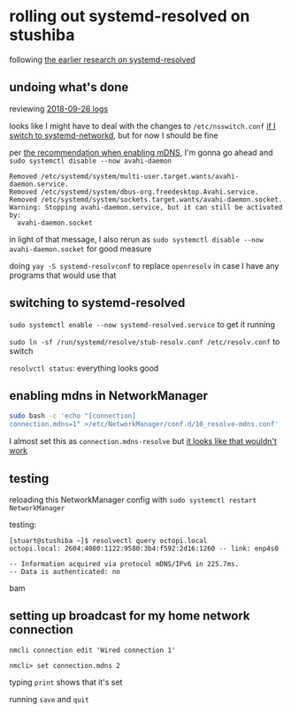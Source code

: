 # rolling out systemd-resolved on stushiba

following [the earlier research on systemd-resolved](d6698175-c7cf-48f9-90f4-a9217c623f12.md)

## undoing what's done

reviewing [2018-09-26 logs](14d56ce8-fe20-47cb-898b-d83741b7da99.md)

looks like I might have to deal with the changes to `/etc/nsswitch.conf` [if I switch to systemd-networkd][1], but for now I should be fine

[1]: https://wiki.archlinux.org/index.php/Systemd-networkd#systemd-resolve_not_searching_the_local_domain

per [the recommendation when enabling mDNS](https://wiki.archlinux.org/index.php/Systemd-resolved#mDNS), I'm gonna go ahead and `sudo systemctl disable --now avahi-daemon`

```
Removed /etc/systemd/system/multi-user.target.wants/avahi-daemon.service.
Removed /etc/systemd/system/dbus-org.freedesktop.Avahi.service.
Removed /etc/systemd/system/sockets.target.wants/avahi-daemon.socket.
Warning: Stopping avahi-daemon.service, but it can still be activated by:
  avahi-daemon.socket
```

in light of that message, I also rerun as `sudo systemctl disable --now avahi-daemon.socket` for good measure

doing `yay -S systemd-resolvconf` to replace `openresolv` in case I have any programs that would use that

## switching to systemd-resolved

`sudo systemctl enable --now systemd-resolved.service` to get it running

`sudo ln -sf /run/systemd/resolve/stub-resolv.conf /etc/resolv.conf` to switch

`resolvctl status`: everything looks good

## enabling mdns in NetworkManager

```bash
sudo bash -c 'echo "[connection]
connection.mdns=1" >/etc/NetworkManager/conf.d/10_resolve-mdns.conf'
```

I almost set this as `connection.mdns-resolve` but [it looks like that wouldn't work](https://gitlab.freedesktop.org/NetworkManager/NetworkManager/-/issues/301)

## testing

reloading this NetworkManager config with `sudo systemctl restart NetworkManager`

testing:

```
[stuart@stushiba ~]$ resolvectl query octopi.local
octopi.local: 2604:4080:1122:9580:3b4:f592:2d16:1260 -- link: enp4s0

-- Information acquired via protocol mDNS/IPv6 in 225.7ms.
-- Data is authenticated: no
```

bam

## setting up broadcast for my home network connection

`nmcli connection edit 'Wired connection 1'`

`nmcli> set connection.mdns 2`

typing `print` shows that it's set

running `save` and `quit`
